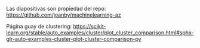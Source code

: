 Las diapositivas son propiedad del repo: https://github.com/joanby/machinelearning-az

Página guay de clustering: https://scikit-learn.org/stable/auto_examples/cluster/plot_cluster_comparison.html#sphx-glr-auto-examples-cluster-plot-cluster-comparison-py